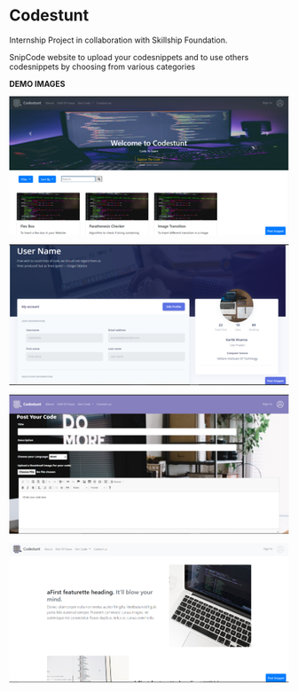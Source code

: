 # Codestunt
Internship Project in collaboration with Skillship Foundation.

SnipCode website to upload your codesnippets and to use others codesnippets by choosing from various categories


**DEMO IMAGES**

![](https://github.com/kartik0406/Codestunt/blob/master/codestunt1.PNG)

![](https://github.com/kartik0406/Codestunt/blob/master/codestunt3.PNG)

![](https://github.com/kartik0406/Codestunt/blob/master/codestunt2.PNG)

![](https://github.com/kartik0406/Codestunt/blob/master/about.PNG)


